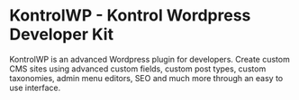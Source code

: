 # KontrolWP - Kontrol Wordpress Developer Kit
KontrolWP is an advanced Wordpress plugin for developers. Create custom CMS sites using advanced custom fields, custom post types, custom taxonomies, admin menu editors, SEO and much more through an easy to use interface.
